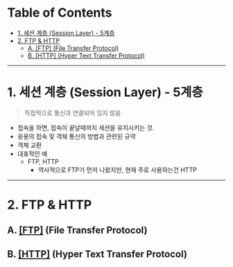 # Table of Contents

- [1. 세션 계층 (Session Layer) - 5계층](#1-세션-계층-session-layer---5계층)
- [2. FTP & HTTP](#2-ftp--http)
  - [A. [FTP] (File Transfer Protocol)](#a-ftp-file-transfer-protocol)
  - [B. [HTTP] (Hyper Text Transfer Protocol)](#b-http-hyper-text-transfer-protocol)

---

# 1. 세션 계층 (Session Layer) - 5계층

> 직접적으로 통신과 연결되어 있지 않음

- 접속을 하면, 접속이 끝날때까지 세션을 유지시키는 것.
- 응용의 접속 및 객체 통신의 방법과 관련된 규약
- 객체 교환
- 대표적인 예
	- FTP, HTTP
		- 역사적으로 FTP가 먼저 나왔지만, 현재 주로 사용하는건 HTTP

---

# 2. FTP & HTTP

## A. [[FTP]](http://github.com/mildsalmon/Study/blob/Network/Network/docs/FTP.md) (File Transfer Protocol)

## B. [[HTTP]](http://github.com/mildsalmon/Study/blob/Network/Network/docs/HTTP.md) (Hyper Text Transfer Protocol)
